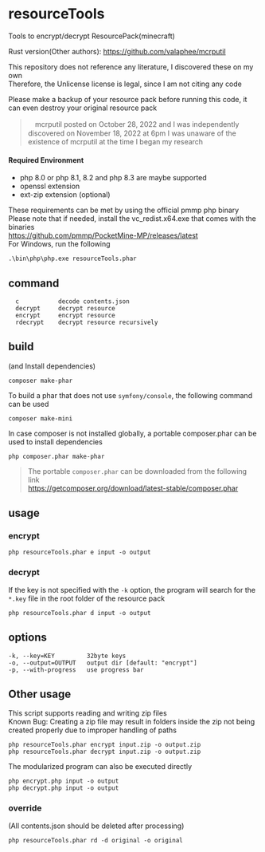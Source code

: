 # resourceTools
Tools to encrypt/decrypt ResourcePack(minecraft)

Rust version(Other authors): https://github.com/valaphee/mcrputil  

This repository does not reference any literature, I discovered these on my own  
Therefore, the Unlicense license is legal, since I am not citing any code   
  
Please make a backup of your resource pack before running this code, it can even destroy your original resource pack  

>　mcrputil posted on October 28, 2022 and I was independently discovered on November 18, 2022 at 6pm
> I was unaware of the existence of mcrputil at the time I began my research

#### Required Environment
- php 8.0 or php 8.1, 8.2 and php 8.3 are maybe supported
- openssl extension
- ext-zip extension (optional)

These requirements can be met by using the official pmmp php binary  
Please note that if needed, install the vc_redist.x64.exe that comes with the binaries  
https://github.com/pmmp/PocketMine-MP/releases/latest  
For Windows, run the following
```
.\bin\php\php.exe resourceTools.phar 
```

## command
```
  c           decode contents.json
  decrypt     decrypt resource
  encrypt     encrypt resource
  rdecrypt    decrypt resource recursively
```

## build
(and Install dependencies)
```
composer make-phar
```
To build a phar that does not use `symfony/console`, the following command can be used
```
composer make-mini
```
In case composer is not installed globally, a portable composer.phar can be used to install dependencies
```
php composer.phar make-phar
```
> The portable `composer.phar` can be downloaded from the following link  
> https://getcomposer.org/download/latest-stable/composer.phar  

## usage
### encrypt

```
php resourceTools.phar e input -o output
```
### decrypt
If the key is not specified with the `-k` option, the program will search for the `*.key` file in the root folder of the resource pack
```
php resourceTools.phar d input -o output
```

## options
```
-k, --key=KEY         32byte keys
-o, --output=OUTPUT   output dir [default: "encrypt"]
-p, --with-progress   use progress bar
```

## Other usage
This script supports reading and writing zip files  
Known Bug: Creating a zip file may result in folders inside the zip not being created properly due to improper handling of paths  
```
php resourceTools.phar encrypt input.zip -o output.zip
php resourceTools.phar decrypt input.zip -o output.zip
```
The modularized program can also be executed directly
```
php encrypt.php input -o output
php decrypt.php input -o output
```

### override
(All contents.json should be deleted after processing)
```
php resourceTools.phar rd -d original -o original
```
